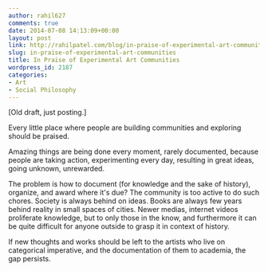 ```yaml
---
author: rahil627
comments: true
date: 2014-07-08 14:13:09+00:00
layout: post
link: http://rahilpatel.com/blog/in-praise-of-experimental-art-communities/
slug: in-praise-of-experimental-art-communities
title: In Praise of Experimental Art Communities
wordpress_id: 2187
categories:
- Art
- Social Philosophy
---
```


[Old draft, just posting.]

Every little place where people are building communities and exploring should be praised.

Amazing things are being done every moment, rarely documented, because people are taking action, experimenting every day, resulting in great ideas, going unknown, unrewarded.

The problem is how to document (for knowledge and the sake of history), organize, and award where it's due? The community is too active to do such chores. Society is always behind on ideas. Books are always few years behind reality in small spaces of cities. Newer medias, internet videos proliferate knowledge, but to only those in the know, and furthermore it can be quite difficult for anyone outside to grasp it in context of history.

If new thoughts and works should be left to the artists who live on categorical imperative, and the documentation of them to academia, the gap persists.
